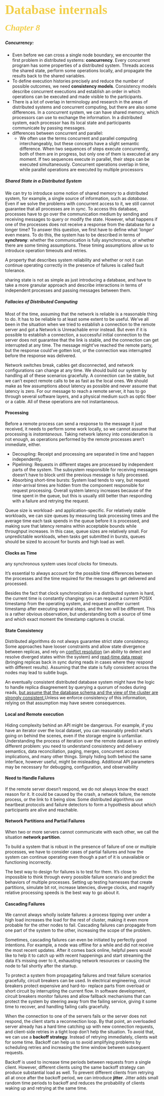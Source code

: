 #### <span style="color: #f2cf4a; font-family: Babas; font-size: 3em;">Database internals</span>

#####  <span style="color: #f2cf4a; font-family: Babas; font-size: 2em;">Chapter 8</span>


##### Concurrency:
- Even before we can cross a single node boundary, we encounter the first problem in distributed systems: **concurrency**. Every concurrent program has some properties of a distributed system. Threads access the shared state, perform some operations locally, and propagate the results back to the shared variables.
- To define execution histories precisely and reduce the number of possible outcomes, we need **consistency models**. Consistency models describe concurrent executions and establish an order in which operations can be executed and made visible to the participants.
- There is a lot of overlap in terminology and research in the areas of distributed systems and concurrent computing, but there are also some differences. In a concurrent system, we can have shared memory, which processors can use to exchange the information. In a distributed system, each processor has its local state and participants communicate by passing messages.
- differences between concurrent and parallel:
  - We often use the terms concurrent and parallel computing interchangeably, but these concepts have a slight semantic difference. When two sequences of steps execute concurrently, both of them are in progress, but only one of them is executed at any moment. If two sequences execute in parallel, their steps can be executed simultaneously. Concurrent operations overlap in time, while parallel operations are executed by multiple processors

##### Shared State in a Distributed System
We can try to introduce some notion of shared memory to a distributed system, for example, a single source of information, such as *database*. Even if we solve the problems with concurrent access to it, we still cannot guarantee that all processes are in *sync*.
To access this database, processes have to go over the communication medium by sending and receiving messages to query or modify the state. However, what happens if one of the processes does not receive a response from the database for a longer time? To answer this question, we first have to define what '*longer*' even means. To do this, the system has to be described in terms of **synchrony**: whether the communication is fully asynchronous, or whether there are some timing assumptions. These timing assumptions allow us to introduce operation timeouts and retries.

A property that describes system reliability and whether or not it can continue operating correctly in the presence of failures is called fault tolerance.

sharing state is not as simple as just introducing a database, and have to take a more granular approach and describe interactions in terms of independent processes and passing messages between them.

##### Fallacies of Distributed Computing
Most of the time, assuming that the network is reliable is a reasonable thing to do. It has to be reliable to at least some extent to be useful. We’ve all been in the situation when we tried to establish a connection to the remote server and got a Network is Unreachable error instead. But even if it is possible to establish a connection, a successful initial connection to the server does not guarantee that
the link is stable, and the connection can get interrupted at any time. The message might’ve reached the remote party, but the response could’ve gotten lost, or the connection was interrupted before the response was delivered.


Network switches break, cables get disconnected, and network configurations can change at any time. We should build our system by handling all of these scenarios gracefully.
A connection can be stable, but we can’t expect remote calls to be as fast as the local ones. We should make as few assumptions about latency as possible and never assume that latency is zero. For our message to reach a remote server, it has to go through several software layers, and a physical medium such as optic fiber or a cable. All of these operations are not instantaneous.

#### Processing

Before a remote process can send a response to the message it just received, it needs to perform some work locally, so we cannot assume that processing is *instantaneous*. Taking network latency into consideration is not enough, as operations performed by the remote processes aren’t immediate, either.

- Decoupling: Receipt and processing are separated in time and happen independently.
- Pipelining: Requests in different stages are processed by independent parts of the system. The subsystem responsible for receiving messages doesn’t have to block until the previous message is fully processed.
- Absorbing short-time bursts: System load tends to vary, but request inter-arrival times are hidden from the component responsible for request processing. Overall system latency increases because of the time spent in the queue, but this is usually still better than responding with a failure and retrying the request.


Queue size is workload- and application-specific. For relatively stable workloads, we can size queues by measuring task processing times and the average time each task spends in the queue before it is processed, and making sure that latency remains within acceptable bounds while throughput increases. In this case, queue sizes are relatively small. For unpredictable workloads, when tasks get submitted in bursts, queues should be sized to account for bursts and high load as well.

#### Clocks as Time

any synchronous system uses *local clocks* for timeouts.

It’s essential to always account for the possible time differences between the processes and the time required for the messages to get delivered and processed.


Besides the fact that clock synchronization in a distributed system is hard, the current time is constantly changing: you can request a current POSIX timestamp from the operating system, and request another current timestamp after executing several steps, and the two will be different. This is a rather obvious observation, but understanding both a source of time and which exact moment the timestamp captures is crucial.

#### State Consistency

Distributed algorithms do not always guarantee strict state consistency. Some approaches have looser constraints and allow state divergence between replicas, and rely on <u>conflict resolution</u> (an ability to detect and resolve diverged states within the system) and <u>read-time data repair</u> (bringing replicas back in sync
during reads in cases where they respond with different results). Assuming that the state is fully consistent across the nodes may lead to subtle bugs.

An eventually consistent distributed database system might have the logic to handle replica disagreement by querying a quorum of nodes during reads, <u>but assume that the database schema and the view of the cluster are strongly consistent.</u>Unless we enforce consistency of this information, relying on that assumption may have severe consequences.

#### Local and Remote execution

Hiding complexity behind an API might be dangerous. For example, if you have an iterator over the local dataset, you can reasonably predict what’s going on behind the scenes, even if the storage engine is unfamiliar. Understanding the process of iteration over the remote dataset is an entirely different problem: you need to understand consistency and delivery semantics, data reconciliation, paging, merges, concurrent access implications, and many other things. Simply hiding both behind the same interface, however useful, might be misleading. Additional API parameters may be necessary for debugging, configuration, and observability

#### Need to Handle Failures

If the remote server doesn’t respond, we do not always know the exact reason for it. It could be caused by the crash, a network failure, the remote process, or the link to it being slow. Some distributed algorithms use heartbeat protocols and failure detectors to form a hypothesis about which participants are alive and reachable.

#### Network Partitions and Partial Failures

When two or more servers cannot communicate with each other, we call the situation **network partition**. 

To build a system that is robust in the presence of failure of one or multiple processes, we have to consider cases of partial failures and how the system can continue operating even though a part of it is unavailable or functioning incorrectly.

The best way to design for failures is to test for them. It’s close to impossible to think through every possible failure scenario and predict the behaviors of multiple processes. Setting up testing harnesses that create partitions, simulate bit rot, increase latencies, diverge clocks, and magnify relative processing speeds is the best way to go about it.

 #### Cascading Failures

We cannot always wholly isolate failures: a process tipping over under a high load increases the load for the rest of cluster, making it even more probable for the other nodes to fail. Cascading failures can propagate from one part of the system to the other, increasing the scope of the problem.

Sometimes, cascading failures can even be initiated by perfectly good intentions. For example, a node was offline for a while and did not receive the most recent updates. After it comes back online, helpful peers would like to help it to catch up with recent happenings and start streaming the data it’s missing over to it, exhausting network resources or causing the node to fail shortly after the startup.

To protect a system from propagating failures and treat failure scenarios gracefully, circuit breakers can be used. In electrical engineering, circuit breakers protect expensive and hard-to- replace parts from overload or short circuit by interrupting the current flow. In software development, circuit breakers monitor failures and allow fallback mechanisms that can protect the system by steering away from the failing service, giving it some time to recover, and handling failing calls gracefully.

When the connection to one of the servers fails or the server does not respond, the client starts a reconnection loop. By that point, an overloaded server already has a hard time catching up with new connection requests, and client-side retries in a tight loop don’t help the situation. To avoid that, we can use a **backoff strategy**. Instead of retrying immediately, clients wait for some time. Backoff can help us to avoid amplifying problems by scheduling retries and increasing the time window between subsequent requests.

Backoff is used to increase time periods between requests from a single client. However, different clients using the same backoff strategy can produce substantial load as well. To prevent different clients from retrying all at once after the backoff period, we can introduce **jitter**. Jitter adds small random time periods to backoff and reduces the probability of clients waking up and retrying at the same time.

